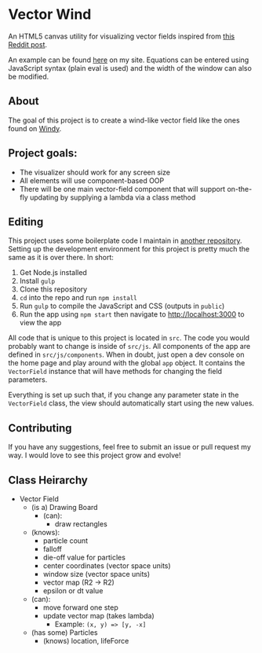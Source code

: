 # Vector Wind
An HTML5 canvas utility for visualizing vector fields inspired from [this Reddit post](https://www.reddit.com/r/math/comments/73mtdr/meeting_point_of_a_vector_field_vy_y_cosy/).

An example can be found [here](https://kylehovey.github.io/vectorwind/index.html) on my site. Equations can be entered using JavaScript syntax (plain eval is used) and the width of the window can also be modified.

## About
The goal of this project is to create a wind-like vector field like the ones found on [Windy](https://windy.com).

## Project goals:
- The visualizer should work for any screen size
- All elements will use component-based OOP
- There will be one main vector-field component that will support on-the-fly updating by supplying a lambda via a class method

## Editing
This project uses some boilerplate code I maintain in [another repository](https://github.com/kylehovey/node-express-boilerplate). Setting up the development environment for this project is pretty much the same as it is over there. In short:

1. Get Node.js installed
2. Install `gulp`
3. Clone this repository
4. `cd` into the repo and run `npm install`
5. Run `gulp` to compile the JavaScript and CSS (outputs in `public`)
6. Run the app using `npm start` then navigate to [http://localhost:3000](http://localhost:3000) to view the app

All code that is unique to this project is located in `src`. The code you would probably want to change is inside of `src/js`. All components of the app are defined in `src/js/components`. When in doubt, just open a dev console on the home page and play around with the global `app` object. It contains the `VectorField` instance that will have methods for changing the field parameters.

Everything is set up such that, if you change any parameter state in the `VectorField` class, the view should automatically start using the new values.

## Contributing
If you have any suggestions, feel free to submit an issue or pull request my way. I would love to see this project grow and evolve!

## Class Heirarchy
- Vector Field
  - (is a) Drawing Board
    - (can):
      - draw rectangles
  - (knows):
    - particle count
    - falloff
    - die-off value for particles
    - center coordinates (vector space units)
    - window size (vector space units)
    - vector map (R2 -> R2)
    - epsilon or dt value
  - (can):
    - move forward one step
    - update vector map (takes lambda)
      - Example: `(x, y) => [y, -x]`
  - (has some) Particles
    - (knows) location, lifeForce

